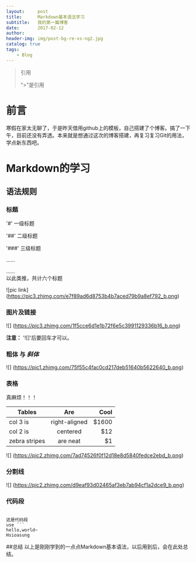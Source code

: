 ```yaml
---
layout:     post
title:      Markdown基本语法学习
subtitle:   我的第一篇博客
date:       2017-02-12
author:     
header-img: img/post-bg-re-vs-ng2.jpg
catalog: true
tags:
    - Blog
---
```

>引用
>
>">"是引用
>


# 前言
寒假在家太无聊了，于是昨天借用github上的模板，自己搭建了个博客。搞了一下午，目前还没有弄透。本来就是想通过这次的博客搭建，再复习复习Git的用法，学点新东西吧。         


# Markdown的学习

## 语法规则

### 标题

'#'       一级标题  

'##'      二级标题  

'###'     三级标题  

......  

......  
以此类推，共计六个标题  

![pic link]
(https://pic3.zhimg.com/e7f89ad6d8753b4b7aced79b9a8ef792_b.png)

### 图片及链接
![]
(https://pic3.zhimg.com/1f5cce6d1e1b72f6e5c3991129336b16_b.png)

**注意：**  '![]'后要回车才可以。

### **粗体** 与 *斜体*
![]
(https://pic1.zhimg.com/75f55c4fac0cd217deb51640b5622640_b.png)

### 表格
真麻烦！！！

| Tables        | Are           | Cool  |
| ------------- |:-------------:| -----:|
| col 3 is      | right-aligned | $1600 |
| col 2 is      | centered      |   $12 |
| zebra stripes | are neat      |    $1 |
![]
(https://pic2.zhimg.com/7ad74526f0f12d18e8d5840fedce2ebd_b.png)

### 分割线
![]
(https://pic2.zhimg.com/d9eaf93d02465af3eb7ab94cf1a2dce9_b.png)

### 代码段

```

这是代码段 
use ``` 
hello,world~  
Hsioasung 

```

##总结
以上是刚刚学到的一点点Markdown基本语法，以后用到后，会在此处总结。